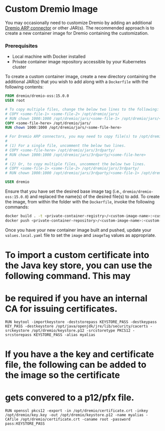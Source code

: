 # Custom Dremio Image

You may occasionally need to customize Dremio by adding an additional [Dremio ARP connector](https://www.dremio.com/hub/) or other JAR(s). The recommended approach is to create a new container image for Dremio containing the customization.

### Prerequisites
* Local machine with Docker installed
* Private container image repository accessible by your Kubernetes cluster

To create a custom container image, create a new directory containing the additional JAR(s) that you wish to add along with a `Dockerfile` with the following contents:

```dockerfile
FROM dremio/dremio-oss:15.0.0
USER root

# To copy multiple files, change the below two lines to the following:
# COPY <some-file-1> <some-file-2> /opt/dremio/jars/
# RUN chown 1000:1000 /opt/dremio/jars/<some-file-1> /opt/dremio/jars/<some-file-2>
COPY <some-file-here> /opt/dremio/jars/
RUN chown 1000:1000 /opt/dremio/jars/<some-file-here>

# For Dremio ARP connectors, you may need to copy file(s) to /opt/dremio/jars/3rdparty/ as well. Uncomment the following lines as appropriate:
#
# (1) For a single file, uncomment the below two lines.
# COPY <some-file-here> /opt/dremio/jars/3rdparty/
# RUN chown 1000:1000 /opt/dremio/jars/3rdparty/<some-file-here>
#
# (2) Or, to copy multiple files, uncomment the below two lines.
# COPY <some-file-1> <some-file-2> /opt/dremio/jars/3rdparty/
# RUN chown 1000:1000 /opt/dremio/jars/3rdparty/<some-file-1> /opt/dremio/jars/3rdparty/<some-file-2>

USER dremio
```

Ensure that you have set the desired base image tag (i.e., `dremio/dremio-oss:15.0.0`) and replaced the name(s) of the desired file(s) to add. To create the image, from within the folder with the `Dockerfile`, invoke the following commands:

```bash
docker build . -t <private-container-registry>/<custom-image-name>:<custom-version-tag>
docker push <private-container-repository>/<custom-image-name>:<custom-version-tag>
```

Once you have your new container image built and pushed, update your `values.local.yaml` file to set the `image` and `imageTag` values as appropriate.

# To import a custom certificate into the Java key store, you can use the following command. This may
# be required if you have an internal CA for issuing certificates.

```RUN keytool -importkeystore -deststorepass KEYSTORE_PASS -destkeypass KEY_PASS -destkeystore /opt/java/openjdk/jre/lib/security/cacerts -srckeystore /opt/dremio/keystore.p12 -srcstoretype PKCS12 -srcstorepass KEYSTORE_PASS -alias myalias```


# If you have a the key and certificate file, the following can be added to the image so the certificate 
# gets convered to a p12/pfx file.

```RUN openssl pkcs12 -export -in /opt/dremio/certificate.crt -inkey /opt/dremio/key.key -out /opt/dremio/keystore.p12 -name myalias -CAfile /opt/dremio/certificate.crt -caname root -password pass:KEYSTORE_PASS```